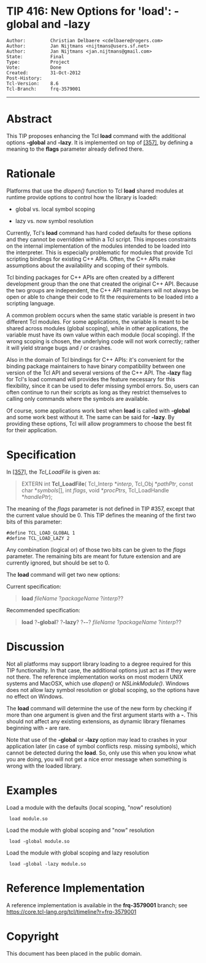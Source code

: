# TIP 416: New Options for 'load': -global and -lazy
	Author:         Christian Delbaere <cdelbaere@rogers.com>
	Author:         Jan Nijtmans <nijtmans@users.sf.net>
	Author:         Jan Nijtmans <jan.nijtmans@gmail.com>
	State:          Final
	Type:           Project
	Vote:           Done
	Created:        31-Oct-2012
	Post-History:   
	Tcl-Version:    8.6
	Tcl-Branch:     frq-3579001
-----

# Abstract

This TIP proposes enhancing the Tcl **load** command with the additional
options **-global** and **-lazy**. It is implemented on top of [[357]](357.md), by
defining a meaning to the **flags** parameter already defined there.

# Rationale

Platforms that use the _dlopen\(\)_ function to Tcl **load** shared modules
at runtime provide options to control how the library is loaded:

 * global vs. local symbol scoping

 * lazy vs. now symbol resolution

Currently, Tcl's **load** command has hard coded defaults for these options
and they cannot be overridden within a Tcl script.  This imposes constraints on
the internal implementation of the modules intended to be loaded into the
interpreter.  This is especially problematic for modules that provide Tcl
scripting bindings for existing C\+\+ APIs.  Often, the C\+\+ APIs make
assumptions about the availability and scoping of their symbols.

Tcl binding packages for C\+\+ APIs are often created by a different development
group than the one that created the original C\+\+ API.  Because the two groups
are independent, the C\+\+ API maintainers will not always be open or able to
change their code to fit the requirements to be loaded into a scripting
language.

A common problem occurs when the same static variable is present in two
different Tcl modules.  For some applications, the variable is meant to be
shared across modules \(global scoping\), while in other applications, the
variable must have its own value within each module \(local scoping\).  If the
wrong scoping is chosen, the underlying code will not work correctly; rather
it will yield strange bugs and / or crashes.

Also in the domain of Tcl bindings for C\+\+ APIs: it's convenient for the
binding package maintainers to have binary compatibility between one version
of the Tcl API and several versions of the C\+\+ API.  The **-lazy** flag for
Tcl's load command will provides the feature necessary for this flexibility,
since it can be used to defer missing symbol errors.  So, users can often
continue to run their scripts as long as they restrict themselves to calling
only commands where the symbols are available.

Of course, some applications work best when **load** is called with
**-global** and some work best without it.  The same can be said for
**-lazy**.  By providing these options, Tcl will allow programmers to choose
the best fit for their application.

# Specification

In [[357]](357.md), the _Tcl\_LoadFile_ is given as:

 > EXTERN int
   **Tcl\_LoadFile**\(
       Tcl\_Interp \*_interp_,
       Tcl\_Obj \*_pathPtr_,
       const char \*_symbols_[],
       int _flags_,
       void \*_procPtrs_,
       Tcl\_LoadHandle \*_handlePtr_\);

The meaning of the _flags_ parameter is not defined in TIP \#357, except
that the current value should be 0. This TIP defines the meaning of the first
two bits of this parameter:

	#define TCL_LOAD_GLOBAL 1
	#define TCL_LOAD_LAZY 2

Any combination \(logical or\) of those two bits can be given to the _flags_
parameter. The remaining bits are meant for future extension and are
currently ignored, but should be set to 0.

The **load** command will get two new options:

Current specification:

 > **load** _fileName_ ?_packageName_ ?_interp_??

Recommended specification:

 > **load** ?**-global**? ?**-lazy**? ?**--**? _fileName_
   ?_packageName_ ?_interp_??

# Discussion

Not all platforms may support library loading to a degree required for this
TIP functionality.  In that case, the additional options just act as if they
were not there. The reference implementation works on most modern UNIX systems
and MacOSX, which use _dlopen\(\)_ or _NSLinkModule\(\)_. Windows does not allow
lazy symbol resolution or global scoping, so the options have no effect on Windows.

The **load** command will determine the use of the new form by checking if
more than one argument is given and the first argument starts with a **-**.
This should not affect any existing extensions, as dynamic library filenames
beginning with **-** are rare.

Note that use of the **-global** or **-lazy** option may lead to crashes in your
application later \(in case of symbol conflicts resp. missing symbols\), which cannot
be detected during the **load**. So, only use this when you know what you are doing,
you will not get a nice error message when something is wrong with the loaded library.

# Examples

Load a module with the defaults \(local scoping, "now" resolution\)

	 load module.so

Load the module with global scoping and "now" resolution

	 load -global module.so

Load the module with global scoping and lazy resolution

	 load -global -lazy module.so

# Reference Implementation

A reference implementation is available in the **frq-3579001** branch; see
<https://core.tcl-lang.org/tcl/timeline?r=frq-3579001>

# Copyright

This document has been placed in the public domain.

